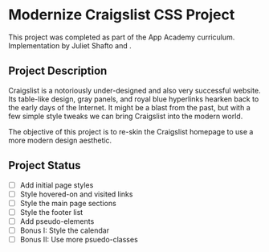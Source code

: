 # Modernize Craigslist CSS Project
This project was completed as part of the App Academy curriculum. Implementation by Juliet Shafto and .


## Project Description
Craigslist is a notoriously under-designed and also very successful website. Its table-like design, gray panels, and royal blue hyperlinks hearken back to the early days of the Internet. It might be a blast from the past, but with a few simple style tweaks we can bring Craigslist into the modern world.

The objective of this project is to re-skin the Craigslist homepage to use a more modern design aesthetic.

## Project Status
- [ ] Add initial page styles
- [ ] Style hovered-on and visited links
- [ ] Style the main page sections
- [ ] Style the footer list
- [ ] Add pseudo-elements
- [ ] Bonus I: Style the calendar
- [ ] Bonus II: Use more psuedo-classes
